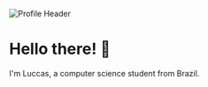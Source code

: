 ![Profile Header](https://github.com/LuccasBenedetti/files/blob/main/welcome.png "Header")

<h1>Hello there! 👋</h1>
  I'm Luccas, a computer science student from Brazil. 
<br></br>

